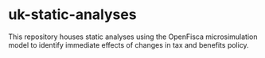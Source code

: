 # uk-static-analyses

This repository houses static analyses using the OpenFisca microsimulation model to identify immediate effects of changes in tax and benefits policy.